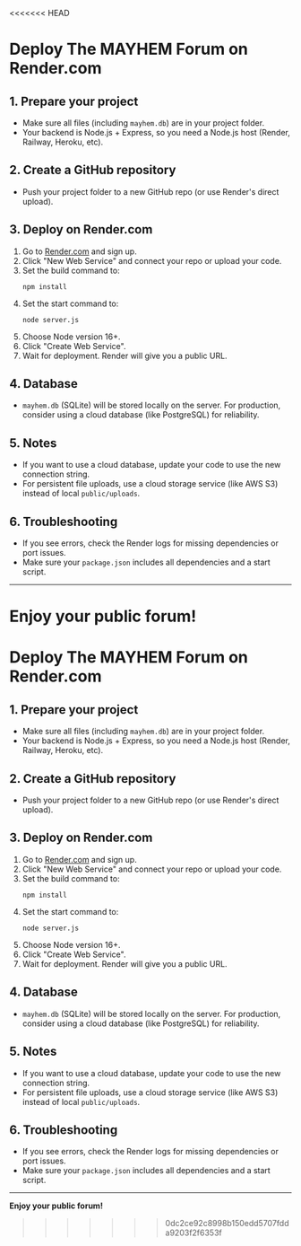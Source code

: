 <<<<<<< HEAD
# Deploy The MAYHEM Forum on Render.com

## 1. Prepare your project
- Make sure all files (including `mayhem.db`) are in your project folder.
- Your backend is Node.js + Express, so you need a Node.js host (Render, Railway, Heroku, etc).

## 2. Create a GitHub repository
- Push your project folder to a new GitHub repo (or use Render's direct upload).

## 3. Deploy on Render.com
1. Go to [Render.com](https://render.com) and sign up.
2. Click "New Web Service" and connect your repo or upload your code.
3. Set the build command to:
   ```
   npm install
   ```
4. Set the start command to:
   ```
   node server.js
   ```
5. Choose Node version 16+.
6. Click "Create Web Service".
7. Wait for deployment. Render will give you a public URL.

## 4. Database
- `mayhem.db` (SQLite) will be stored locally on the server. For production, consider using a cloud database (like PostgreSQL) for reliability.

## 5. Notes
- If you want to use a cloud database, update your code to use the new connection string.
- For persistent file uploads, use a cloud storage service (like AWS S3) instead of local `public/uploads`.

## 6. Troubleshooting
- If you see errors, check the Render logs for missing dependencies or port issues.
- Make sure your `package.json` includes all dependencies and a start script.

---

**Enjoy your public forum!**
=======
# Deploy The MAYHEM Forum on Render.com

## 1. Prepare your project
- Make sure all files (including `mayhem.db`) are in your project folder.
- Your backend is Node.js + Express, so you need a Node.js host (Render, Railway, Heroku, etc).

## 2. Create a GitHub repository
- Push your project folder to a new GitHub repo (or use Render's direct upload).

## 3. Deploy on Render.com
1. Go to [Render.com](https://render.com) and sign up.
2. Click "New Web Service" and connect your repo or upload your code.
3. Set the build command to:
   ```
   npm install
   ```
4. Set the start command to:
   ```
   node server.js
   ```
5. Choose Node version 16+.
6. Click "Create Web Service".
7. Wait for deployment. Render will give you a public URL.

## 4. Database
- `mayhem.db` (SQLite) will be stored locally on the server. For production, consider using a cloud database (like PostgreSQL) for reliability.

## 5. Notes
- If you want to use a cloud database, update your code to use the new connection string.
- For persistent file uploads, use a cloud storage service (like AWS S3) instead of local `public/uploads`.

## 6. Troubleshooting
- If you see errors, check the Render logs for missing dependencies or port issues.
- Make sure your `package.json` includes all dependencies and a start script.

---

**Enjoy your public forum!**
>>>>>>> 0dc2ce92c8998b150edd5707fdda9203f2f6353f
